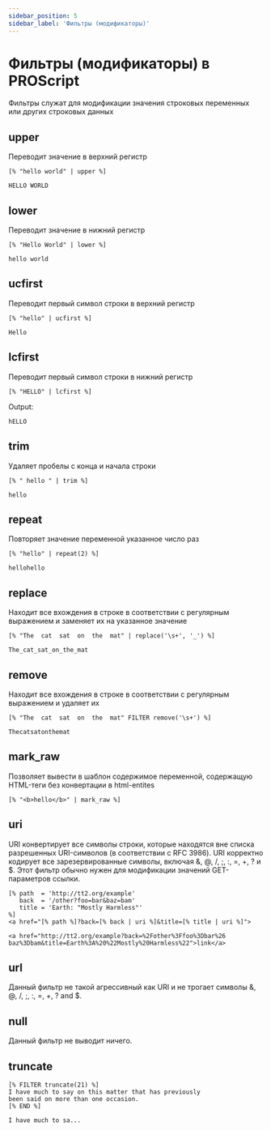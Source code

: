 ```yaml
---
sidebar_position: 5
sidebar_label: 'Фильтры (модификаторы)'
---
```


# Фильтры (модификаторы) в PROScript

Фильтры служат для модификации значения строковых переменных или других строковых данных

## upper

Переводит значение в верхний регистр

```
[% "hello world" | upper %]
```

```
HELLO WORLD
```

## lower

Переводит значение в нижний регистр

```
[% "Hello World" | lower %]
```

```
hello world
```

## ucfirst

Переводит первый символ строки в верхний регистр

```
[% "hello" | ucfirst %]
```

```
Hello
```

## lcfirst

Переводит первый символ строки в нижний регистр

```
[% "HELLO" | lcfirst %]
```

Output:

```
hELLO
```

## trim

Удаляет пробелы с конца и начала строки

```
[% " hello " | trim %]
```

```
hello
```

## repeat

Повторяет значение переменной указанное число раз

```
[% "hello" | repeat(2) %]
```

```
hellohello
```

## replace

Находит все вхождения в строке в соответствии с регулярным выражением и заменяет их на указанное значение

```
[% "The  cat  sat  on  the  mat" | replace('\s+', '_') %]
```

```
The_cat_sat_on_the_mat
```

## remove

Находит все вхождения в строке в соответствии с регулярным выражением и удаляет их

```
[% "The  cat  sat  on  the  mat" FILTER remove('\s+') %]
```

```
Thecatsatonthemat
```

## mark_raw

Позволяет вывести в шаблон содержимое переменной, содержащую HTML-теги без конвертации в html-entites

```
[% "<b>hello</b>" | mark_raw %]
```

## uri

URI конвертирует все символы строки, которые находятся вне списка разрешенных URI-символов (в соответствии с RFC 3986). URI корректно кодирует все зарезервированные символы, включая &, @, /, ;, :, =, +, ? и $. Этот фильтр обычно нужен для модификации значений GET-параметров ссылки.

```
[% path  = 'http://tt2.org/example'
   back  = '/other?foo=bar&baz=bam'
   title = 'Earth: "Mostly Harmless"'
%]
<a href="[% path %]?back=[% back | uri %]&title=[% title | uri %]">
```

```
<a href="http://tt2.org/example?back=%2Fother%3Ffoo%3Dbar%26
baz%3Dbam&title=Earth%3A%20%22Mostly%20Harmless%22">link</a>
```

## url

Данный фильтр не такой агрессивный как URI и не трогает символы &, @, /, ;, :, =, +, ? and $.

## null

Данный фильтр не выводит ничего.

## truncate

```
[% FILTER truncate(21) %]
I have much to say on this matter that has previously
been said on more than one occasion.
[% END %]
```

```
I have much to sa...
```
